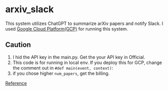 # arxiv_slack

This system utilizes ChatGPT to summarize arXiv papers and notify Slack.
I used [Google Cloud Platform(GCP)](https://cloud.google.com/?hl=ja) for running this system.

## Caution
1. I hid the API key in the main.py. Get the your API key in Official.
1. This code is for running in local env. If you deploy this for GCP, change the comment out in `#def main(event, context)`:
1. if you chose higher `num_papers`, get the billing.

[Reference](https://zenn.dev/ozushi/articles/ebe3f47bf50a86)